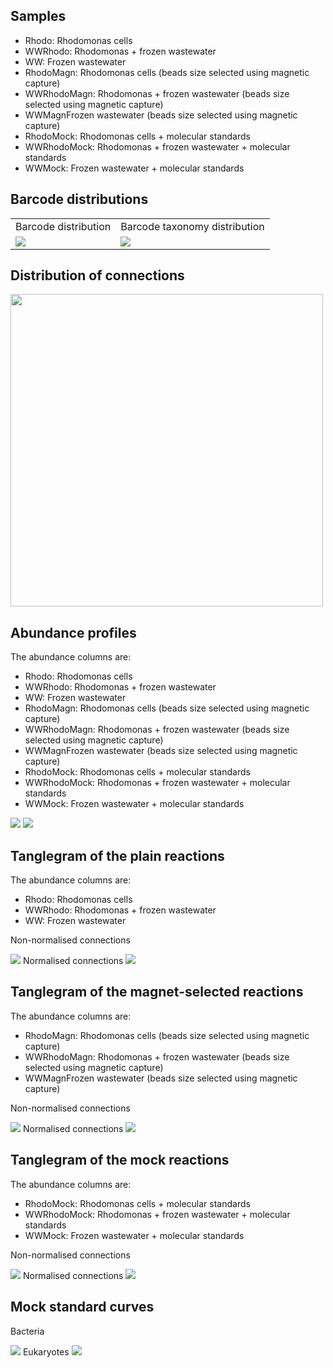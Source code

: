 ## Samples

-   Rhodo: Rhodomonas cells
-   WWRhodo: Rhodomonas + frozen wastewater
-   WW: Frozen wastewater
-   RhodoMagn: Rhodomonas cells (beads size selected using magnetic
    capture)
-   WWRhodoMagn: Rhodomonas + frozen wastewater (beads size selected
    using magnetic capture)
-   WWMagnFrozen wastewater (beads size selected using magnetic capture)
-   RhodoMock: Rhodomonas cells + molecular standards
-   WWRhodoMock: Rhodomonas + frozen wastewater + molecular standards
-   WWMock: Frozen wastewater + molecular standards

## Barcode distributions

<table>
<tr>
<td>
Barcode distribution
</td>
<td>
Barcode taxonomy distribution
</td>
</tr>
<tr>
<td valign="top">
<img src="../figures/bc_distribution.png">
</td>
<td valign="top">
<img src="../figures/bc_tax_distribution.png">
</td>
</tr>
</table>

## Distribution of connections

<td valign="top">
<img src="../figures/connection_distribution.png" width=500>
</td>

## Abundance profiles

The abundance columns are:

-   Rhodo: Rhodomonas cells
-   WWRhodo: Rhodomonas + frozen wastewater
-   WW: Frozen wastewater
-   RhodoMagn: Rhodomonas cells (beads size selected using magnetic
    capture)
-   WWRhodoMagn: Rhodomonas + frozen wastewater (beads size selected
    using magnetic capture)
-   WWMagnFrozen wastewater (beads size selected using magnetic capture)
-   RhodoMock: Rhodomonas cells + molecular standards
-   WWRhodoMock: Rhodomonas + frozen wastewater + molecular standards
-   WWMock: Frozen wastewater + molecular standards

<td valign="top">
<img src="../figures/bact_abunds.png" >
</td>
<td valign="top">
<img src="../figures/euk_abunds.png" >
</td>

## Tanglegram of the plain reactions

The abundance columns are:

-   Rhodo: Rhodomonas cells
-   WWRhodo: Rhodomonas + frozen wastewater
-   WW: Frozen wastewater

Non-normalised connections
<td valign="top">
<img src="../figures/plain_tanglegram.png" >
</td>
Normalised connections
<td valign="top">
<img src="../figures/plain_tanglegram_normalised.png" >
</td>

## Tanglegram of the magnet-selected reactions

The abundance columns are:

-   RhodoMagn: Rhodomonas cells (beads size selected using magnetic
    capture)
-   WWRhodoMagn: Rhodomonas + frozen wastewater (beads size selected
    using magnetic capture)
-   WWMagnFrozen wastewater (beads size selected using magnetic capture)

Non-normalised connections
<td valign="top">
<img src="../figures/magn_tanglegram.png" >
</td>
Normalised connections
<td valign="top">
<img src="../figures/magn_tanglegram_normalised.png" >
</td>

## Tanglegram of the mock reactions

The abundance columns are:

-   RhodoMock: Rhodomonas cells + molecular standards
-   WWRhodoMock: Rhodomonas + frozen wastewater + molecular standards
-   WWMock: Frozen wastewater + molecular standards

Non-normalised connections
<td valign="top">
<img src="../figures/mock_tanglegram.png" >
</td>
Normalised connections
<td valign="top">
<img src="../figures/mock_tanglegram_normalised.png" >
</td>

## Mock standard curves

Bacteria
<td valign="top">
<img src="../figures/bact_mock_curve.png" >
</td>
Eukaryotes
<td valign="top">
<img src="../figures/euk_mock_curve.png" >
</td>
